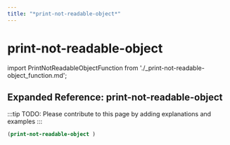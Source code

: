 ```yaml
---
title: "*print-not-readable-object*"
---
```


# print-not-readable-object

import PrintNotReadableObjectFunction from './_print-not-readable-object_function.md';

<PrintNotReadableObjectFunction />

## Expanded Reference: print-not-readable-object

:::tip
TODO: Please contribute to this page by adding explanations and examples
:::

```lisp
(print-not-readable-object )
```
